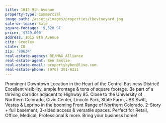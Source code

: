 ```yaml
---
title: 1015 9th Avenue
property-type: Commercial
image_path: /assets/images/properties/thevineyard.jpg
sale-or-lease: Sale
square-footage: '9,520 SF'
price: '$749,000'
address: 1015 9th Avenue
city: Greeley
state: CO
zip: '80634'
real-estate-agency: RE/MAX Alliance
real-estate-agent: Ben Emslie
real-estate-email: propertybyben@live.com
real-estate-phone: (970) 391-9331
---
```



Prominent Downtown Location in the Heart of the Central Business District! Excellent visibility, ample frontage & tons of square footage. Be part of a thriving corridor adjacent to Highway 85. Close to the University of Northern Colorado, Civic Center, Lincoln Park, State Farm, JBS Swift, Vestas & Leprino in the booming Front Range of Northern Colorado. 2-Story + full basement, 3-sided access & versatile spaces. Perfect for Retail, Office, Medical, Professional & more. Bring your business home!